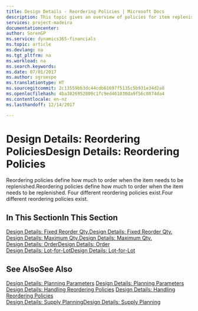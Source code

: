 ```yaml
---
title: Design Details - Reordering Policies | Microsoft Docs
description: This topic gives an overview of policies for item replenishment.
services: project-madeira
documentationcenter: 
author: SorenGP
ms.service: dynamics365-financials
ms.topic: article
ms.devlang: na
ms.tgt_pltfrm: na
ms.workload: na
ms.search.keywords: 
ms.date: 07/01/2017
ms.author: sgroespe
ms.translationtype: HT
ms.sourcegitcommit: 2c13559bb3dc44cdb61697f5135c5b931e34d2a8
ms.openlocfilehash: 4ba3826952809c1fc9ed461030da9f56c0874da4
ms.contentlocale: en-nz
ms.lasthandoff: 12/14/2017

---
```

# <a name="design-details-reordering-policies"></a><span data-ttu-id="62650-103">Design Details: Reordering Policies</span><span class="sxs-lookup"><span data-stu-id="62650-103">Design Details: Reordering Policies</span></span>
<span data-ttu-id="62650-104">Reordering policies define how much to order when the item needs to be replenished.</span><span class="sxs-lookup"><span data-stu-id="62650-104">Reordering policies define how much to order when the item needs to be replenished.</span></span> <span data-ttu-id="62650-105">Four different reordering policies exist.</span><span class="sxs-lookup"><span data-stu-id="62650-105">Four different reordering policies exist.</span></span>  

## <a name="in-this-section"></a><span data-ttu-id="62650-106">In This Section</span><span class="sxs-lookup"><span data-stu-id="62650-106">In This Section</span></span>  
[<span data-ttu-id="62650-107">Design Details: Fixed Reorder Qty.</span><span class="sxs-lookup"><span data-stu-id="62650-107">Design Details: Fixed Reorder Qty.</span></span>](design-details-fixed-reorder-qty.md)  
[<span data-ttu-id="62650-108">Design Details: Maximum Qty.</span><span class="sxs-lookup"><span data-stu-id="62650-108">Design Details: Maximum Qty.</span></span>](design-details-maximum-qty.md)  
[<span data-ttu-id="62650-109">Design Details: Order</span><span class="sxs-lookup"><span data-stu-id="62650-109">Design Details: Order</span></span>](design-details-order.md)  
[<span data-ttu-id="62650-110">Design Details: Lot-for-Lot</span><span class="sxs-lookup"><span data-stu-id="62650-110">Design Details: Lot-for-Lot</span></span>](design-details-lot-for-lot.md)  

## <a name="see-also"></a><span data-ttu-id="62650-111">See Also</span><span class="sxs-lookup"><span data-stu-id="62650-111">See Also</span></span>  
<span data-ttu-id="62650-112">[Design Details: Planning Parameters](design-details-planning-parameters.md) </span><span class="sxs-lookup"><span data-stu-id="62650-112">[Design Details: Planning Parameters](design-details-planning-parameters.md) </span></span>  
<span data-ttu-id="62650-113">[Design Details: Handling Reordering Policies](design-details-handling-reordering-policies.md) </span><span class="sxs-lookup"><span data-stu-id="62650-113">[Design Details: Handling Reordering Policies](design-details-handling-reordering-policies.md) </span></span>  
[<span data-ttu-id="62650-114">Design Details: Supply Planning</span><span class="sxs-lookup"><span data-stu-id="62650-114">Design Details: Supply Planning</span></span>](design-details-supply-planning.md)

